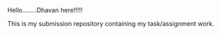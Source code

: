 Hello........Dhavan here!!!!!

This is my submission repository containing my task/assignment work.
